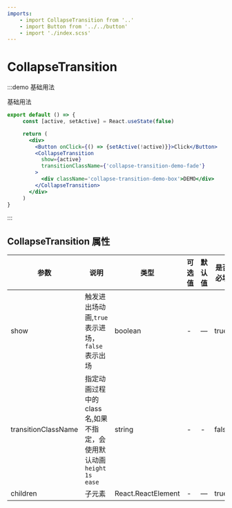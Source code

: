 ```yaml
---
imports:
    - import CollapseTransition from '..'
    - import Button from '../../button'
    - import './index.scss'
---
```


# CollapseTransition

:::demo 基础用法

基础用法

```jsx
export default () => {
     const [active, setActive] = React.useState(false)

     return (
       <div>
         <Button onClick={() => {setActive(!active)}}>Click</Button>
         <CollapseTransition
           show={active}
           transitionClassName={'collapse-transition-demo-fade'}
         >
           <div className='collapse-transition-demo-box'>DEMO</div>
         </CollapseTransition>
       </div>
     )
}

```

:::

## CollapseTransition 属性

| 参数   | 说明                                       | 类型            | 可选值 | 默认值 | 是否必填|
| ------ | ------------------------------------------ | --------------- | ------ | ------ | ---|
| show   | 触发进出场动画,`true`表示进场，`false`表示出场 | boolean | -   | —      | true|
| transitionClassName | 指定动画过程中的class名,如果不指定，会使用默认动画`height 1s ease`            | string  | -  | -|false|
| children   | 子元素            | React.ReactElement | -   | —      |true|
